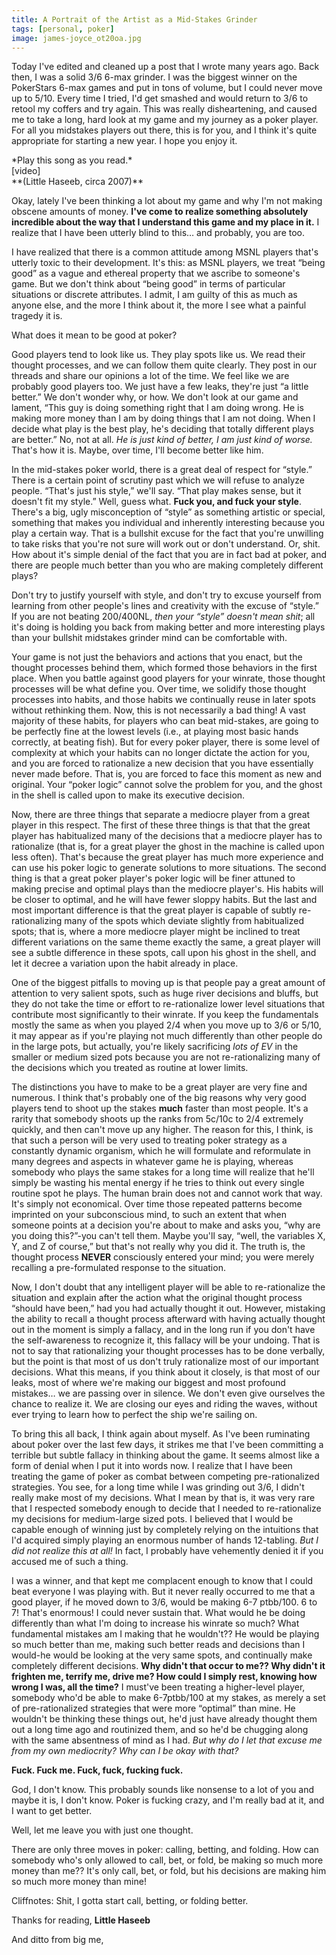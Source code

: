 ```yaml
---
title: A Portrait of the Artist as a Mid-Stakes Grinder
tags: [personal, poker]
image: james-joyce_ot20oa.jpg
---
```


Today I've edited and cleaned up a post that I wrote many years ago. Back then, I was a solid 3/6 6-max grinder. I was the biggest winner on the PokerStars 6-max games and put in tons of volume, but I could never move up to 5/10. Every time I tried, I'd get smashed and would return to 3/6 to retool my coffers and try again. This was really disheartening, and caused me to take a long, hard look at my game and my journey as a poker player. For all you midstakes players out there, this is for you, and I think it's quite appropriate for starting a new year. I hope you enjoy it.

<div class="center">*Play this song as you read.*</div>

<div class="ui embed" data-url="https://www.youtube.com/embed/2wSU4adAbSc">[video]</div>**(Little Haseeb, circa 2007)**

Okay, lately I've been thinking a lot about my game and why I'm not making obscene amounts of money. **I've come to realize something absolutely incredible about the way that I understand this game and my place in it.** I realize that I have been utterly blind to this… and probably, you are too.

I have realized that there is a common attitude among MSNL players that's utterly toxic to their development. It's this: as MSNL players, we treat &ldquo;being good&rdquo; as a vague and ethereal property that we ascribe to someone's game. But we don't think about &ldquo;being good&rdquo; in terms of particular situations or discrete attributes. I admit, I am guilty of this as much as anyone else, and the more I think about it, the more I see what a painful tragedy it is.

What does it mean to be good at poker?

Good players tend to look like us. They play spots like us. We read their thought processes, and we can follow them quite clearly. They post in our threads and share our opinions a lot of the time. We feel like we are probably good players too. We just have a few leaks, they're just &ldquo;a little better.&rdquo; We don't wonder why, or how. We don't look at our game and lament, &ldquo;This guy is doing something right that I am doing wrong. He is making more money than I am by doing things that I am not doing. When I decide what play is the best play, he's deciding that totally different plays are better.&rdquo; No, not at all. *He is just kind of better, I am just kind of worse.* That's how it is. Maybe, over time, I'll become better like him.

In the mid-stakes poker world, there is a great deal of respect for &ldquo;style.&rdquo; There is a certain point of scrutiny past which we will refuse to analyze people. &ldquo;That's just his style,&rdquo; we'll say. &ldquo;That play makes sense, but it doesn't fit my style.&rdquo; Well, guess what. **Fuck you, and fuck your style**. There's a big, ugly misconception of &ldquo;style&rdquo; as something artistic or special, something that makes you individual and inherently interesting because you play a certain way. That is a bullshit excuse for the fact that you're unwilling to take risks that you're not sure will work out or don't understand. Or, shit. How about it's simple denial of the fact that you are in fact bad at poker, and there are people much better than you who are making completely different plays?

Don't try to justify yourself with style, and don't try to excuse yourself from learning from other people's lines and creativity with the excuse of &ldquo;style.&rdquo; If you are not beating 200/400NL, *then your &ldquo;style&rdquo; doesn't mean shit*; all it's doing is holding you back from making better and more interesting plays than your bullshit midstakes grinder mind can be comfortable with.

Your game is not just the behaviors and actions that you enact, but the thought processes behind them, which formed those behaviors in the first place. When you battle against good players for your winrate, those thought processes will be what define you. Over time, we solidify those thought processes into habits, and those habits we continually reuse in later spots without rethinking them. Now, this is not necessarily a bad thing! A vast majority of these habits, for players who can beat mid-stakes, are going to be perfectly fine at the lowest levels (i.e., at playing most basic hands correctly, at beating fish). But for every poker player, there is some level of complexity at which your habits can no longer dictate the action for you, and you are forced to rationalize a new decision that you have essentially never made before. That is, you are forced to face this moment as new and original. Your &ldquo;poker logic&rdquo; cannot solve the problem for you, and the ghost in the shell is called upon to make its executive decision.

Now, there are three things that separate a mediocre player from a great player in this respect. The first of these three things is that that the great player has habitualized many of the decisions that a mediocre player has to rationalize (that is, for a great player the ghost in the machine is called upon less often). That's because the great player has much more experience and can use his poker logic to generate solutions to more situations. The second thing is that a great poker player's poker logic will be finer attuned to making precise and optimal plays than the mediocre player's. His habits will be closer to optimal, and he will have fewer sloppy habits. But the last and most important difference is that the great player is capable of subtly re-rationalizing many of the spots which deviate slightly from habitualized spots; that is, where a more mediocre player might be inclined to treat different variations on the same theme exactly the same, a great player will see a subtle difference in these spots, call upon his ghost in the shell, and let it decree a variation upon the habit already in place.

One of the biggest pitfalls to moving up is that people pay a great amount of attention to very salient spots, such as huge river decisions and bluffs, but they do not take the time or effort to re-rationalize lower level situations that contribute most significantly to their winrate. If you keep the fundamentals mostly the same as when you played 2/4 when you move up to 3/6 or 5/10, it may appear as if you're playing not much differently than other people do in the large pots, but actually, you're likely sacrificing *lots of EV* in the smaller or medium sized pots because you are not re-rationalizing many of the decisions which you treated as routine at lower limits.

The distinctions you have to make to be a great player are very fine and numerous. I think that's probably one of the big reasons why very good players tend to shoot up the stakes **much** faster than most people. It's a rarity that somebody shoots up the ranks from 5c/10c to $2/$4 extremely quickly, and then can't move up any higher. The reason for this, I think, is that such a person will be very used to treating poker strategy as a constantly dynamic organism, which he will formulate and reformulate in many degrees and aspects in whatever game he is playing, whereas somebody who plays the same stakes for a long time will realize that he'll simply be wasting his mental energy if he tries to think out every single routine spot he plays. The human brain does not and cannot work that way. It's simply not economical. Over time those repeated patterns become imprinted on your subconscious mind, to such an extent that when someone points at a decision you're about to make and asks you, &ldquo;why are you doing this?&rdquo;-you can't tell them. Maybe you'll say, &ldquo;well, the variables X, Y, and Z of course,&rdquo; but that's not really why you did it. The truth is, the thought process **NEVER** consciously entered your mind; you were merely recalling a pre-formulated response to the situation.

Now, I don't doubt that any intelligent player will be able to re-rationalize the situation and explain after the action what the original thought process &ldquo;should have been,&rdquo; had you had actually thought it out. However, mistaking the ability to recall a thought process afterward with having actually thought out in the moment is simply a fallacy, and in the long run if you don't have the self-awareness to recognize it, this fallacy will be your undoing. That is not to say that rationalizing your thought processes has to be done verbally, but the point is that most of us don't truly rationalize most of our important decisions. What this means, if you think about it closely, is that most of our leaks, most of where we're making our biggest and most profound mistakes… we are passing over in silence. We don't even give ourselves the chance to realize it. We are closing our eyes and riding the waves, without ever trying to learn how to perfect the ship we're sailing on.

To bring this all back, I think again about myself. As I've been ruminating about poker over the last few days, it strikes me that I've been committing a terrible but subtle fallacy in thinking about the game. It seems almost like a form of denial when I put it into words now. I realize that I have been treating the game of poker as combat between competing pre-rationalized strategies. You see, for a long time while I was grinding out 3/6, I didn't really make most of my decisions. What I mean by that is, it was very rare that I respected somebody enough to decide that I needed to re-rationalize my decisions for medium-large sized pots. I believed that I would be capable enough of winning just by completely relying on the intuitions that I'd acquired simply playing an enormous number of hands 12-tabling. *But I did not realize this at all!* In fact, I probably have vehemently denied it if you accused me of such a thing.

I was a winner, and that kept me complacent enough to know that I could beat everyone I was playing with. But it never really occurred to me that a good player, if he moved down to 3/6, would be making 6-7 ptbb/100. 6 to 7! That's enormous! I could never sustain that. What would he be doing differently than what I'm doing to increase his winrate so much? What fundamental mistakes am I making that he wouldn't?? He would be playing so much better than me, making such better reads and decisions than I would-he would be looking at the very same spots, and continually make completely different decisions. **Why didn't that occur to me?? Why didn't it frighten me, terrify me, drive me? How could I simply rest, knowing how wrong I was, all the time?** I must've been treating a higher-level player, somebody who'd be able to make 6-7ptbb/100 at my stakes, as merely a set of pre-rationalized strategies that were more &ldquo;optimal&rdquo; than mine. He wouldn't be thinking these things out, he'd just have already thought them out a long time ago and routinized them, and so he'd be chugging along with the same absentness of mind as I had. *But why do I let that excuse me from my own mediocrity? Why can I be okay with that?*

**Fuck. Fuck me. Fuck, fuck, fucking fuck.**

God, I don't know. This probably sounds like nonsense to a lot of you and maybe it is, I don't know. Poker is fucking crazy, and I'm really bad at it, and I want to get better.

Well, let me leave you with just one thought.

There are only three moves in poker: calling, betting, and folding. How can somebody who's only allowed to call, bet, or fold, be making so much more money than me?? It's only call, bet, or fold, but his decisions are making him so much more money than mine!

Cliffnotes: Shit, I gotta start call, betting, or folding better.

Thanks for reading,
**Little Haseeb**


And ditto from big me,
